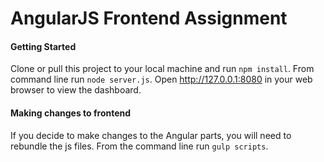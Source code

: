 AngularJS Frontend Assignment
================================

#### Getting Started

Clone or pull this project to your local machine and run ```npm install```.
From command line run ```node server.js```.
Open http://127.0.0.1:8080 in your web browser to view the dashboard.

#### Making changes to frontend

If you decide to make changes to the Angular parts, you will need to rebundle the js files.
From the command line run ```gulp scripts```. 